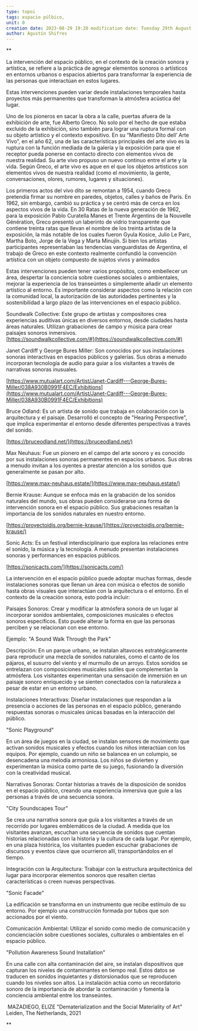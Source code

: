 ```yaml
---
type: topoi
tags: espacio púlbico, 
unit: 0
creation date: 2023-08-29 19:28 modification date: Tuesday 29th August 2023 19:55:36
author: Agustín Shifres
---
```

**



  
  
  

La intervención del espacio público, en el contexto de la creación sonora y artística, se refiere a la práctica de agregar elementos sonoros o artísticos en entornos urbanos o espacios abiertos para transformar la experiencia de las personas que interactúan en estos lugares.

Estas intervenciones pueden variar desde instalaciones temporales hasta proyectos más permanentes que transforman la atmósfera acústica del lugar. 

  

  

Uno de los pioneros en sacar la obra a la calle, puertas afuera de la exhibición de arte, fue Alberto Greco. No solo por el hecho de que estaba excluido de la exhibición, sino también para lograr una ruptura formal con su objeto artístico y el contexto expositivo. En su “Manifiesto Dito dell’ Arte Vivo”, en el año 62, una de las características principales del arte vivo es la ruptura con la función mediada de la galería y la exposición para que el receptor pueda ponerse en contacto directo con elementos vivos de nuestra realidad. Su arte vivo propuso un nuevo continuo entre el arte y la vida. Según Greco, el arte vivo es aque en el que los objetos artisticos son elementos vivos de nuestra realidad (como el movimiento, la gente, conversaciones, olores, rumores, lugares y situaciones). 

  

Los primeros actos del vivo dito se remontan a 1954, cuando Greco pretendía firmar su nombre en paredes, objetos, calles y baños de París. En 1962, sin embargo, cambió su práctica y se centró más de cerca en los aspectos vivos de la vida. En 30 Ratas de la nueva generación de 1962, para la exposición Pablo Curatella Manes et Trente Argentins de la Nouvelle Génération, Greco presentó un laberinto de vidrio transparente que contiene treinta ratas que llevan el nombre de los treinta artistas de la exposición, la más notable de los cuales fueron Gyula Kosice, Julio Le Parc, Martha Boto, Jorge de la Vega y Marta Minujín. Si bien los artistas participantes representaban las tendencias vanguardistas de Argentina, el trabajo de Greco en este contexto realmente confundió la convención artística con un objeto compuesto de sujetos vivos y animados

  
  

Estas intervenciones pueden tener varios propósitos, como embellecer un área, despertar la conciencia sobre cuestiones sociales o ambientales, mejorar la experiencia de los transeúntes o simplemente añadir un elemento artístico al entorno. Es importante considerar aspectos como la relación con la comunidad local, la autorización de las autoridades pertinentes y la sostenibilidad a largo plazo de las intervenciones en el espacio público.

  
  

Soundwalk Collective: Este grupo de artistas y compositores crea experiencias auditivas únicas en diversos entornos, desde ciudades hasta áreas naturales. Utilizan grabaciones de campo y música para crear paisajes sonoros inmersivos.  
[https://soundwalkcollective.com/#](https://soundwalkcollective.com/#)

  
  

Janet Cardiff y George Bures Miller: Son conocidos por sus instalaciones sonoras interactivas en espacios públicos y galerías. Sus obras a menudo incorporan tecnología de audio para guiar a los visitantes a través de narrativas sonoras inusuales.

[https://www.mutualart.com/Artist/Janet-Cardiff---George-Bures-Miller/038A930B0991F4EC/Exhibitions](https://www.mutualart.com/Artist/Janet-Cardiff---George-Bures-Miller/038A930B0991F4EC/Exhibitions)

  

Bruce Odland: Es un artista de sonido que trabaja en colaboración con la arquitectura y el paisaje. Desarrolló el concepto de "Hearing Perspective", que implica experimentar el entorno desde diferentes perspectivas a través del sonido.

[https://bruceodland.net/](https://bruceodland.net/)

  

Max Neuhaus: Fue un pionero en el campo del arte sonoro y es conocido por sus instalaciones sonoras permanentes en espacios urbanos. Sus obras a menudo invitan a los oyentes a prestar atención a los sonidos que generalmente se pasan por alto.

[https://www.max-neuhaus.estate/](https://www.max-neuhaus.estate/)

  
  

Bernie Krause: Aunque se enfoca más en la grabación de los sonidos naturales del mundo, sus obras pueden considerarse una forma de intervención sonora en el espacio público. Sus grabaciones resaltan la importancia de los sonidos naturales en nuestro entorno.

[https://proyectoidis.org/bernie-krause/](https://proyectoidis.org/bernie-krause/)

  

Sonic Acts: Es un festival interdisciplinario que explora las relaciones entre el sonido, la música y la tecnología. A menudo presentan instalaciones sonoras y performances en espacios públicos.

[https://sonicacts.com/](https://sonicacts.com/)

  

La intervención en el espacio público puede adoptar muchas formas, desde instalaciones sonoras que llenan un área con música o efectos de sonido hasta obras visuales que interactúan con la arquitectura o el entorno. En el contexto de la creación sonora, esto podría incluir:

  

Paisajes Sonoros: Crear y modificar la atmósfera sonora de un lugar al incorporar sonidos ambientales, composiciones musicales o efectos sonoros específicos. Esto puede alterar la forma en que las personas perciben y se relacionan con ese entorno.

Ejemplo: "A Sound Walk Through the Park"

Descripción: En un parque urbano, se instalan altavoces estratégicamente para reproducir una mezcla de sonidos naturales, como el canto de los pájaros, el susurro del viento y el murmullo de un arroyo. Estos sonidos se entrelazan con composiciones musicales sutiles que complementan la atmósfera. Los visitantes experimentan una sensación de inmersión en un paisaje sonoro enriquecido y se sienten conectados con la naturaleza a pesar de estar en un entorno urbano.

  

Instalaciones Interactivas: Diseñar instalaciones que respondan a la presencia o acciones de las personas en el espacio público, generando respuestas sonoras o musicales únicas basadas en la interacción del público.

"Sonic Playground"

En un área de juegos en la ciudad, se instalan sensores de movimiento que activan sonidos musicales y efectos cuando los niños interactúan con los equipos. Por ejemplo, cuando un niño se balancea en un columpio, se desencadena una melodía armoniosa. Los niños se divierten y experimentan la música como parte de su juego, fusionando la diversión con la creatividad musical.

  

Narrativas Sonoras: Contar historias a través de la disposición de sonidos en el espacio público, creando una experiencia inmersiva que guíe a las personas a través de una secuencia sonora.

"City Soundscapes Tour"

Se crea una narrativa sonora que guía a los visitantes a través de un recorrido por lugares emblemáticos de la ciudad. A medida que los visitantes avanzan, escuchan una secuencia de sonidos que cuentan historias relacionadas con la historia y la cultura de cada lugar. Por ejemplo, en una plaza histórica, los visitantes pueden escuchar grabaciones de discursos y eventos clave que ocurrieron allí, transportándolos en el tiempo.

  

Integración con la Arquitectura: Trabajar con la estructura arquitectónica del lugar para incorporar elementos sonoros que resalten ciertas características o creen nuevas perspectivas.

"Sonic Facade"

La edificación se transforma en un instrumento que recibe estímulo de su entorno. Por ejemplo una construcción formada por tubos que son accionados por el viento.

  

Comunicación Ambiental: Utilizar el sonido como medio de comunicación y concienciación sobre cuestiones sociales, culturales o ambientales en el espacio público.

"Pollution Awareness Sound Installation"

En una calle con alta contaminación del aire, se instalan dispositivos que capturan los niveles de contaminantes en tiempo real. Estos datos se traducen en sonidos inquietantes y distorsionados que se reproducen cuando los niveles son altos. La instalación actúa como un recordatorio sonoro de la importancia de abordar la contaminación y fomenta la conciencia ambiental entre los transeúntes.

  

 MAZADIEGO, ELIZE "Dematerialization and the Social Materiality of Art" Leiden, The Netherlands, 2021

**